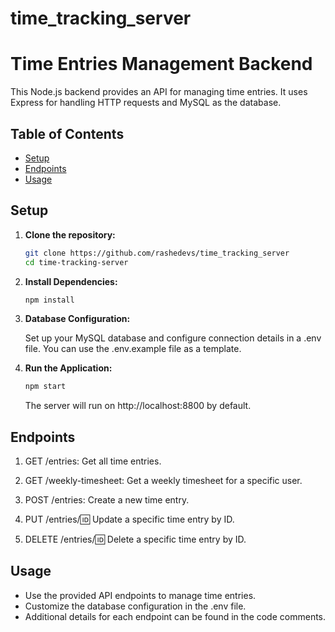# time_tracking_server

# Time Entries Management Backend

This Node.js backend provides an API for managing time entries. It uses Express for handling HTTP requests and MySQL as the database.

## Table of Contents

- [Setup](#setup)
- [Endpoints](#endpoints)
- [Usage](#usage)

## Setup

1. **Clone the repository:**

   ```bash
   git clone https://github.com/rashedevs/time_tracking_server
   cd time-tracking-server

   ```

2. **Install Dependencies:**

   ```bash
   npm install

   ```

3. **Database Configuration:**

   Set up your MySQL database and configure connection details in a .env file. You can use the .env.example file as a template.

4. **Run the Application:**

   ```bash
   npm start

   ```

   The server will run on http://localhost:8800 by default.

## Endpoints

1. GET /entries:
   Get all time entries.

2. GET /weekly-timesheet:
   Get a weekly timesheet for a specific user.

3. POST /entries:
   Create a new time entry.

4. PUT /entries/:id:
   Update a specific time entry by ID.

5. DELETE /entries/:id:
   Delete a specific time entry by ID.

## Usage

- Use the provided API endpoints to manage time entries.
- Customize the database configuration in the .env file.
- Additional details for each endpoint can be found in the code comments.
